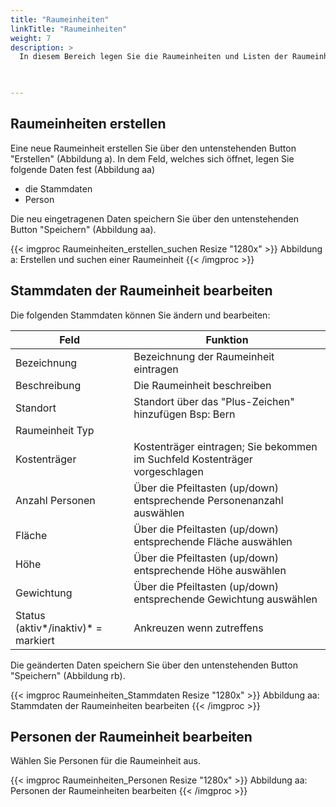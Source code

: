 ```yaml
---
title: "Raumeinheiten"
linkTitle: "Raumeinheiten"
weight: 7
description: >
  In diesem Bereich legen Sie die Raumeinheiten und Listen der Raumeinheiten an. Fügen Sie neue Raumeinheiten hinzu oder löschen Sie bestehende Raumeinheiten. 
 


---
```

## Raumeinheiten erstellen
Eine neue Raumeinheit erstellen Sie über den untenstehenden Button "Erstellen" (Abbildung a). In dem Feld, welches sich öffnet, legen Sie folgende Daten fest (Abbildung aa) 
* die Stammdaten
* Person  

Die neu eingetragenen Daten speichern Sie über den untenstehenden Button "Speichern" (Abbildung aa).

{{< imgproc Raumeinheiten_erstellen_suchen Resize "1280x" >}}
Abbildung a: Erstellen und suchen einer Raumeinheit
{{< /imgproc >}}


## Stammdaten der Raumeinheit bearbeiten
Die folgenden Stammdaten können Sie ändern und bearbeiten: 

| Feld         | Funktion         | 
| ------------- |-------------  | 
| Bezeichnung       | Bezeichnung der Raumeinheit eintragen |
| Beschreibung      | Die Raumeinheit beschreiben  | 
| Standort  | Standort über das "Plus-Zeichen" hinzufügen Bsp: Bern     |  
| Raumeinheit Typ    |   |  
| Kostenträger  |  Kostenträger eintragen; Sie bekommen im Suchfeld Kostenträger vorgeschlagen |  
| Anzahl Personen | Über die Pfeiltasten (up/down) entsprechende Personenanzahl auswählen  | 
| Fläche | Über die Pfeiltasten (up/down) entsprechende Fläche auswählen  | 
| Höhe | Über die Pfeiltasten (up/down) entsprechende Höhe auswählen  | 
| Gewichtung | Über die Pfeiltasten (up/down) entsprechende Gewichtung auswählen  | 
| Status (aktiv*/inaktiv)* = markiert | Ankreuzen wenn zutreffens  | 

Die geänderten Daten speichern Sie über den untenstehenden Button "Speichern" (Abbildung rb).

{{< imgproc Raumeinheiten_Stammdaten Resize "1280x" >}}
Abbildung aa: Stammdaten der Raumeinheiten bearbeiten
{{< /imgproc >}}


## Personen der Raumeinheit bearbeiten
Wählen Sie Personen für die Raumeinheit aus. 

{{< imgproc Raumeinheiten_Personen Resize "1280x" >}}
Abbildung aa: Personen der Raumeinheiten bearbeiten
{{< /imgproc >}}